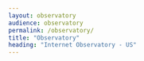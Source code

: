 ```yaml
---
layout: observatory
audience: observatory
permalink: /observatory/
title: "Observatory"
heading: "Internet Observatory - US"
---
```

